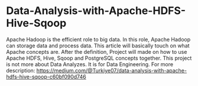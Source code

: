# Data-Analysis-with-Apache-HDFS-Hive-Sqoop
Apache Hadoop is the efficient role to big data. In this role, Apache Hadoop can storage data and process data. This article will basically touch on what Apache concepts are. After the definition, Project will made on how to use Apache HDFS, Hive, Sqoop and PostgreSQL concepts together. This project is not more about Data Analyzes. It is for Data Engineering.
For more description: https://medium.com/@Turkiye07/data-analysis-with-apache-hdfs-hive-sqoop-c60bf090d746

